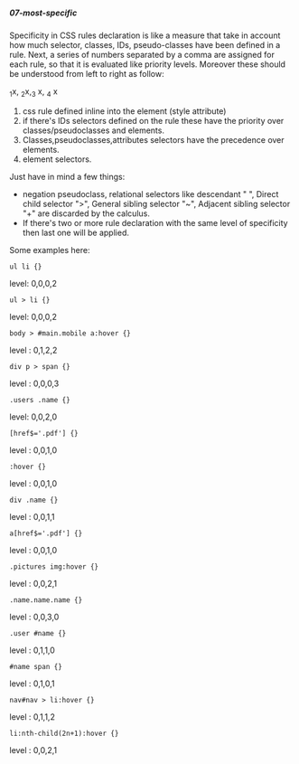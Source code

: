 ##### 07-most-specific

Specificity in CSS rules declaration is like a measure that take in account how much selector, classes, IDs, pseudo-classes have been defined in a rule.
Next, a series of numbers separated by a comma are assigned for each rule, so that it is evaluated like priority levels.
Moreover these should be understood from left to right as follow:


 <sub>1</sub>x, <sub>2</sub>x,<sub>3</sub> x, <sub>4</sub> x 

1) css rule defined inline into the element (style attribute)
2) if there's IDs selectors defined on the rule these have the priority over classes/pseudoclasses and elements.
3) Classes,pseudoclasses,attributes selectors have the precedence over elements.
4) element selectors.

Just have in mind a few things:
- negation pseudoclass, relational selectors like descendant " ", Direct child selector ">", General sibling selector "~", Adjacent sibling selector "+" are discarded by the calculus.
- If there's two or more rule declaration with the same level of specificity then last one will be applied.

Some examples here:

```
ul li {}
```

level: 0,0,0,2

```
ul > li {}
```
level: 0,0,0,2
```
body > #main.mobile a:hover {}
```
level : 0,1,2,2
```
div p > span {}
```
level : 0,0,0,3
```
.users .name {}
```
level: 0,0,2,0
```
[href$='.pdf'] {}
```
level : 0,0,1,0
```
:hover {}
```
level : 0,0,1,0
```
div .name {}
```
level : 0,0,1,1
```
a[href$='.pdf'] {}
```
level : 0,0,1,0
```
.pictures img:hover {}
```
level : 0,0,2,1
```
.name.name.name {}
```
level : 0,0,3,0
```
.user #name {}
```
level : 0,1,1,0
```
#name span {}
```
level : 0,1,0,1

```
nav#nav > li:hover {}
```
level : 0,1,1,2
```
li:nth-child(2n+1):hover {}
```
level : 0,0,2,1